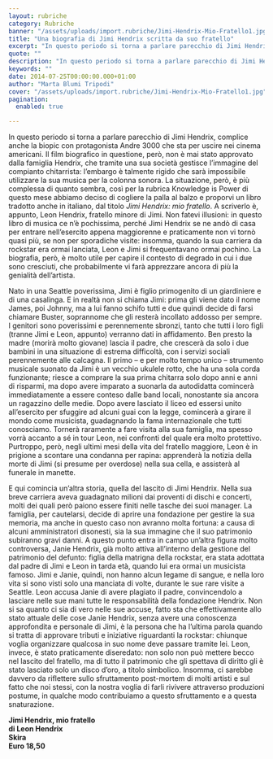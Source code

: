 ```yaml
---
layout: rubriche
category: Rubriche
banner: "/assets/uploads/import.rubriche/Jimi-Hendrix-Mio-Fratello1.jpg"
title: "Una biografia di Jimi Hendrix scritta da suo fratello"
excerpt: "In questo periodo si torna a parlare parecchio di Jimi Hendrix, complice anche la biopic con protagonista Andre 3000 che sta per uscire nei cinema americani. Il film biografico in questione, però, non è mai stato approvato dalla famiglia Hendrix, che tramite una sua società gestisce l’immagine del compianto chitarrista: l’embargo è talmente rigido che [&hellip"
quote: ""
description: "In questo periodo si torna a parlare parecchio di Jimi Hendrix, complice anche la biopic con protagonista Andre 3000 che sta per uscire nei cinema americani. Il film biografico in questione, però, non è mai stato approvato dalla famiglia Hendrix, che tramite una sua società gestisce l’immagine del compianto chitarrista: l’embargo è talmente rigido che [&hellip"
keywords: ""
date: 2014-07-25T00:00:00.000+01:00
author: "Marta Blumi Tripodi"
cover: "/assets/uploads/import.rubriche/Jimi-Hendrix-Mio-Fratello1.jpg"
pagination:
  enabled: true

---
```


[](https://hotmc.com/wp-content/uploads/2014/07/Jimi-Hendrix-Mio-Fratello1.jpg)

In questo periodo si torna a parlare parecchio di Jimi Hendrix, complice anche la biopic con protagonista Andre 3000 che sta per uscire nei cinema americani. Il film biografico in questione, però, non è mai stato approvato dalla famiglia Hendrix, che tramite una sua società gestisce l’immagine del compianto chitarrista: l’embargo è talmente rigido che sarà impossibile utilizzare la sua musica per la colonna sonora. La situazione, però, è più complessa di quanto sembra, così per la rubrica Knowledge is Power di questo mese abbiamo deciso di cogliere la palla al balzo e proporvi un libro tradotto anche in italiano, dal titolo _Jimi Hendrix: mio fratello_. A scriverlo è, appunto, Leon Hendrix, fratello minore di Jimi. Non fatevi illusioni: in questo libro di musica ce n’è pochissima, perché Jimi Hendrix se ne andò di casa per entrare nell’esercito appena maggiorenne e praticamente non vi tornò quasi più, se non per sporadiche visite: insomma, quando la sua carriera da rockstar era ormai lanciata, Leon e Jimi si frequentavano ormai pochino. La biografia, però, è molto utile per capire il contesto di degrado in cui i due sono cresciuti, che probabilmente vi farà apprezzare ancora di più la genialità dell’artista.

Nato in una Seattle poverissima, Jimi è figlio primogenito di un giardiniere e di una casalinga. E in realtà non si chiama Jimi: prima gli viene dato il nome James, poi Johnny, ma a lui fanno schifo tutti e due quindi decide di farsi chiamare Buster, soprannome che gli resterà incollato addosso per sempre. I genitori sono poverissimi e perennemente sbronzi, tanto che tutti i loro figli (tranne Jimi e Leon, appunto) verranno dati in affidamento. Ben presto la madre (morirà molto giovane) lascia il padre, che crescerà da solo i due bambini in una situazione di estrema difficoltà, con i servizi sociali perennemente alle calcagna. Il primo – e per molto tempo unico – strumento musicale suonato da Jimi è un vecchio ukulele rotto, che ha una sola corda funzionante; riesce a comprare la sua prima chitarra solo dopo anni e anni di risparmi, ma dopo avere imparato a suonarla da autodidatta comincerà immediatamente a essere conteso dalle band locali, nonostante sia ancora un ragazzino delle medie. Dopo avere lasciato il liceo ed essersi unito all’esercito per sfuggire ad alcuni guai con la legge, comincerà a girare il mondo come musicista, guadagnando la fama internazionale che tutti conosciamo. Tornerà raramente a fare visita alla sua famiglia, ma spesso vorrà accanto a sé in tour Leon, nei confronti del quale era molto protettivo. Purtroppo, però, negli ultimi mesi della vita del fratello maggiore, Leon è in prigione a scontare una condanna per rapina: apprenderà la notizia della morte di Jimi (si presume per overdose) nella sua cella, e assisterà al funerale in manette.

E qui comincia un’altra storia, quella del lascito di Jimi Hendrix. Nella sua breve carriera aveva guadagnato milioni dai proventi di dischi e concerti, molti dei quali però paiono essere finiti nelle tasche dei suoi manager. La famiglia, per cautelarsi, decide di aprire una fondazione per gestire la sua memoria, ma anche in questo caso non avranno molta fortuna: a causa di alcuni amministratori disonesti, sia la sua immagine che il suo patrimonio subiranno gravi danni. A questo punto entra in campo un’altra figura molto controversa, Janie Hendrix, già molto attiva all’interno della gestione del patrimonio del defunto: figlia della matrigna della rockstar, era stata adottata dal padre di Jimi e Leon in tarda età, quando lui era ormai un musicista famoso. Jimi e Janie, quindi, non hanno alcun legame di sangue, e nella loro vita si sono visti solo una manciata di volte, durante le sue rare visite a Seattle. Leon accusa Janie di avere plagiato il padre, convincendolo a lasciare nelle sue mani tutte le responsabilità della fondazione Hendrix. Non si sa quanto ci sia di vero nelle sue accuse, fatto sta che effettivamente allo stato attuale delle cose Janie Hendrix, senza avere una conoscenza approfondita e personale di Jimi, è la persona che ha l’ultima parola quando si tratta di approvare tributi e iniziative riguardanti la rockstar: chiunque voglia organizzare qualcosa in suo nome deve passare tramite lei. Leon, invece, è stato praticamente diseredato: non solo non può mettere becco nel lascito del fratello, ma di tutto il patrimonio che gli spettava di diritto gli è stato lasciato solo un disco d’oro, a titolo simbolico. Insomma, ci sarebbe davvero da riflettere sullo sfruttamento post-mortem di molti artisti e sul fatto che noi stessi, con la nostra voglia di farli rivivere attraverso produzioni postume, in qualche modo contribuiamo a questo sfruttamento e a questa snaturazione.

**Jimi Hendrix, mio fratello**  
**di Leon Hendrix**  
**Skira**  
**Euro 18,50**
